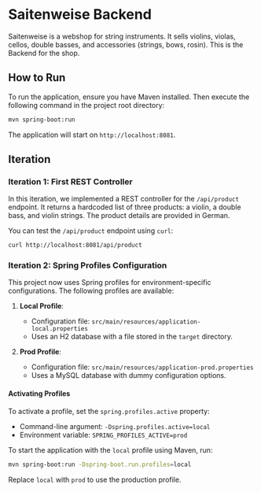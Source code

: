 # Saitenweise Backend

Saitenweise is a webshop for string instruments. It sells violins, violas, cellos, double basses, and accessories (strings, bows, rosin). This is the Backend for the shop.

## How to Run

To run the application, ensure you have Maven installed. Then execute the following command in the project root directory:

```sh
mvn spring-boot:run
```

The application will start on `http://localhost:8081`.

## Iteration

### Iteration 1: First REST Controller

In this iteration, we implemented a REST controller for the `/api/product` endpoint. It returns a hardcoded list of three products: a violin, a double bass, and violin strings. The product details are provided in German.

You can test the `/api/product` endpoint using `curl`:

```sh
curl http://localhost:8081/api/product
```

### Iteration 2: Spring Profiles Configuration

This project now uses Spring profiles for environment-specific configurations. The following profiles are available:

1. **Local Profile**:
   - Configuration file: `src/main/resources/application-local.properties`
   - Uses an H2 database with a file stored in the `target` directory.

2. **Prod Profile**:
   - Configuration file: `src/main/resources/application-prod.properties`
   - Uses a MySQL database with dummy configuration options.

#### Activating Profiles

To activate a profile, set the `spring.profiles.active` property:

- Command-line argument: `-Dspring.profiles.active=local`
- Environment variable: `SPRING_PROFILES_ACTIVE=prod`

To start the application with the `local` profile using Maven, run:

```sh
mvn spring-boot:run -Dspring-boot.run.profiles=local
```

Replace `local` with `prod` to use the production profile.
